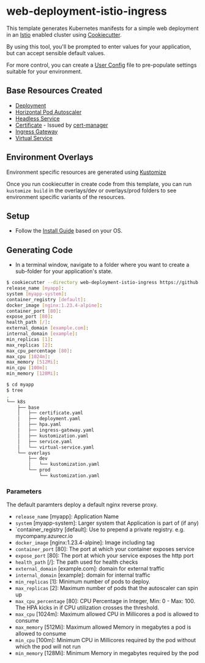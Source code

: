 # web-deployment-istio-ingress

This template generates Kubernetes manifests for a simple web deployment in an [Istio](https://istio.io/latest/docs/) enabled cluster using [Cookiecutter](https://cookiecutter.readthedocs.io/en/stable/README.html).

By using this tool, you'll be prompted to enter values for your application, but can accept sensible default values.

For more control, you can create a [User Config](https://cookiecutter.readthedocs.io/en/stable/advanced/user_config.html) file to pre-populate settings suitable for your environment.

## Base Resources Created

- [Deployment](https://kubernetes.io/docs/concepts/workloads/controllers/deployment/)
- [Horizontal Pod Autoscaler](https://kubernetes.io/docs/tasks/run-application/horizontal-pod-autoscale/)
- [Headless Service](https://kubernetes.io/docs/concepts/services-networking/service/#headless-services)
- [Certificate](https://cert-manager.io/docs/concepts/certificate/) - Issued by [cert-manager](https://cert-manager.io/docs/)
- [Ingress Gateway](https://istio.io/latest/docs/tasks/traffic-management/ingress/ingress-control/)
- [Virtual Service](https://istio.io/latest/docs/reference/config/networking/virtual-service/)

## Environment Overlays

Environment specific resources are generated using [Kustomize](https://kubectl.docs.kubernetes.io/references/kustomize/)

Once you run cookiecutter in create code from this template, you can run `kustomize build` in the overlays/dev or overlays/prod folders to see environment specific variants of the resources.

## Setup

- Follow the [Install Guide](https://cookiecutter.readthedocs.io/en/stable/installation.html) based on your OS.

## Generating Code

- In a terminal window, navigate to a folder where you want to create a sub-folder for your application's state.

```bash
$ cookiecutter --directory web-deployment-istio-ingress https://github.com/bobmhong/k8s-cookiecutters.git
release_name [myapp]: 
system [myapp-system]: 
container_registry [default]: 
docker_image [nginx:1.23.4-alpine]: 
container_port [80]: 
expose_port [80]: 
health_path [/]: 
external_domain [example.com]: 
internal_domain [example]: 
min_replicas [1]: 
max_replicas [2]: 
max_cpu_percentage [80]: 
max_cpu [1024m]: 
max_memory [512Mi]: 
min_cpu [100m]: 
min_memory [128Mi]:

$ cd myapp
$ tree
.
└── k8s
    ├── base
    │   ├── certificate.yaml
    │   ├── deployment.yaml
    │   ├── hpa.yaml
    │   ├── ingress-gateway.yaml
    │   ├── kustomization.yaml
    │   ├── service.yaml
    │   └── virtual-service.yaml
    └── overlays
        ├── dev
        │   └── kustomization.yaml
        └── prod
            └── kustomization.yaml
```

### Parameters

The default paramters deploy a default nginx reverse proxy.

- `release_name` [myapp]: Application Name
- `system` [myapp-system]: Larger system that Application is part of (if any)
- `container_registry [default]: Use to prepend a private registry. e.g. mycompany.azurecr.io
- `docker_image` [nginx:1.23.4-alpine]: Image including tag
- `container_port` [80]: The port at which your container exposes service
- `expose_port` [80]: The port at which your service exposes the http port
- `health_path` [/]: The path used for health checks
- `external_domain` [example.com]: domain for external traffic
- `internal_domain` [example]: domain for internal traffic
- `min_replicas` [1]: Minimum number of pods to deploy.
- `max_replicas` [2]: Maximum number of pods that the autoscaler can spin up
- `max_cpu_percentage` [80]: CPU Percentage in Integer, Min: 0 - Max: 100. The HPA kicks in if CPU utilization crosses the threshold.
- `max_cpu` [1024m]: Maximum allowed CPU in Millicores a pod is allowed to consume
- `max_memory` [512Mi]: Maximum allowed Memory in megabytes a pod is allowed to consume
- `min_cpu` [100m]: Minimum CPU in Millicores required by the pod without which the pod will not run
- `min_memory` [128Mi]: Minimum Memory in megabytes required by the pod

